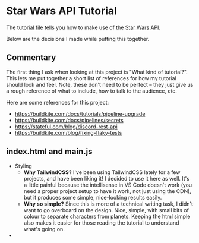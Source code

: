 # Star Wars API Tutorial

The [tutorial file](./tutorial.md) tells you how to make use of the [Star Wars API](https://swapi.dev/).

Below are the decisions I made while putting this together.

## Commentary

The first thing I ask when looking at this project is "What kind of tutorial?". This lets me put together a short list of references for how my tutorial should look and feel. Note, these don't need to be perfect – they just give us a rough reference of what to include, how to talk to the audience, etc.

Here are some references for this project:

- https://buildkite.com/docs/tutorials/pipeline-upgrade
- https://buildkite.com/docs/pipelines/secrets
- https://stateful.com/blog/discord-rest-api
- https://buildkite.com/blog/fixing-flaky-tests



## index.html and main.js

- Styling
  - **Why TailwindCSS?** I've been using TailwindCSS lately for a few projects, and have been liking it! I decided to use it here as well. It's a little painful because the intellisense in VS Code doesn't work (you need a proper project setup to have it work, not just using the CDN), but it produces some simple, nice-looking results easily.
  - **Why so simple?** Since this is more of a technical writing task, I didn't want to go overboard on the design. Nice, simple, with small bits of colour to separate characters from planets. Keeping the html simple also makes it easier for those reading the tutorial to understand what's going on.
- 
